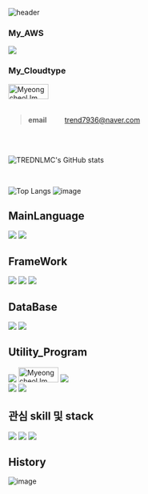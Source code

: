 ![header](https://capsule-render.vercel.app/api?type=rounded&color=auto&height=300&section=header&text=TrendLMCGithub&fontSize=90)

###  My_AWS
[<img src="https://img.shields.io/badge/amazonaws-232F3E?style=for-the-badge&logo=amazonaws&logoColor=white">](http://13.209.241.109:8080/)

### My_Cloudtype
<a href="https://github.com/TRENDLMC">
  <img src="https://img.shields.io/badge/CloudType-2196F3?style=for-the-badge&logo=&logoColor=white" alt="Myeongcheol Im" width="80" height="30">
</a>

<br/>
<br/>

> **email** 　　 trend7936@naver.com 
<br/>
<br/>



![TREDNLMC's GitHub stats](https://github-readme-stats.vercel.app/api?username=TRENDLMC&show_icons=true&theme=gruvbox)

<br>


![Top Langs](https://github-readme-stats.vercel.app/api/top-langs/?username=trendlmc&hide=html&layout=compact)
![image](https://github.com/TRENDLMC/TRENDLMC/assets/130523481/7fded56a-511a-4980-b517-d3270eaa09e5)




## MainLanguage
<div>
<img src="https://img.shields.io/badge/java-007396?style=for-the-badge&logo=java&logoColor=white">
<img src="https://img.shields.io/badge/javascript-F7DF1E?style=for-the-badge&logo=javascript&logoColor=black">
</div>

## FrameWork
<div>
<img src="https://img.shields.io/badge/spring-6DB33F?style=for-the-badge&logo=spring&logoColor=white">
<img src="https://img.shields.io/badge/springboot-6DB33F?style=for-the-badge&logo=springboot&logoColor=white">
<img src="https://img.shields.io/badge/react-61DAFB?style=for-the-badge&logo=react&logoColor=black">
</div>

## DataBase
<div>
<img src="https://img.shields.io/badge/oracle-F80000?style=for-the-badge&logo=oracle&logoColor=white">
<img src="https://img.shields.io/badge/mariaDB-003545?style=for-the-badge&logo=mariaDB&logoColor=white">
</div>

## Utility_Program
<div>
<img src="https://img.shields.io/badge/amazonaws-232F3E?style=for-the-badge&logo=amazonaws&logoColor=white">
<img src="https://img.shields.io/badge/DBeaver-2196F3?style=for-the-badge&logo=&logoColor=white" alt="Myeongcheol Im" width="80" height="30">
<img src="https://img.shields.io/badge/linux-FCC624?style=for-the-badge&logo=linux&logoColor=black">
</div>
<div>
<img src="https://img.shields.io/badge/github-181717?style=for-the-badge&logo=github&logoColor=white">
<img src="https://img.shields.io/badge/apache tomcat-F8DC75?style=for-the-badge&logo=apachetomcat&logoColor=white">
</div>

## 관심 skill 및 stack
<div>
<img src="https://img.shields.io/badge/flutter-02569B?style=for-the-badge&logo=flutter&logoColor=fff"/>
<img src="https://img.shields.io/badge/dart-0175C2?style=for-the-badge&logo=dart&logoColor=fff"/>
<img src="https://img.shields.io/badge/-C%23-000000?style=for-the-badge&logo=Csharp&logoColor=fff"/>
</div>


## History
![image](https://github.com/TRENDLMC/TRENDLMC/assets/130523481/2ebe3a88-7697-47e6-a976-2d1cdfe1dba8)
